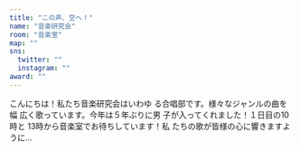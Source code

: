 ```yaml
---
title: "この声、空へ！"
name: "音楽研究会"
room: "音楽室"
map: ""
sns:
  twitter: ""
  instagram: ""
award: ""
---
```


こんにちは！私たち音楽研究会はいわゆ
る合唱部です。様々なジャンルの曲を幅
広く歌っています。今年は５年ぶりに男
子が入ってくれました！１日目の10時と
13時から音楽室でお待ちしています！私
たちの歌が皆様の心に響きますように…
